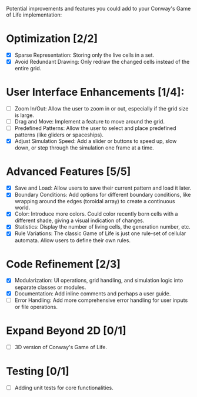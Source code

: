 Potential improvements and features you could add to your Conway\'s Game
of Life implementation:

# Optimization \[2/2\]

-   [x] Sparse Representation: Storing only the live cells in a set.
-   [x] Avoid Redundant Drawing: Only redraw the changed cells instead
    of the entire grid.

# User Interface Enhancements \[1/4\]:

-   [ ] Zoom In/Out: Allow the user to zoom in or out, especially if the
    grid size is large.
-   [ ] Drag and Move: Implement a feature to move around the grid.
-   [ ] Predefined Patterns: Allow the user to select and place
    predefined patterns (like gliders or spaceships).
-   [x] Adjust Simulation Speed: Add a slider or buttons to speed up,
    slow down, or step through the simulation one frame at a time.

# Advanced Features \[5/5\]

-   [x] Save and Load: Allow users to save their current pattern and
    load it later.
-   [x] Boundary Conditions: Add options for different boundary
    conditions, like wrapping around the edges (toroidal array) to
    create a continuous world.
-   [x] Color: Introduce more colors. Could color recently born cells
    with a different shade, giving a visual indication of changes.
-   [x] Statistics: Display the number of living cells, the generation
    number, etc.
-   [X] Rule Variations: The classic Game of Life is just one rule-set
    of cellular automata. Allow users to define their own rules.

# Code Refinement \[2/3\]

-   [X] Modularization: UI operations, grid handling, and simulation
    logic into separate classes or modules.
-   [X] Documentation: Add inline comments and perhaps a user guide.
-   [ ] Error Handling: Add more comprehensive error handling for user
    inputs or file operations.

# Expand Beyond 2D \[0/1\]

-   [ ] 3D version of Conway\'s Game of Life.

# Testing \[0/1\]

-   [ ] Adding unit tests for core functionalities.
